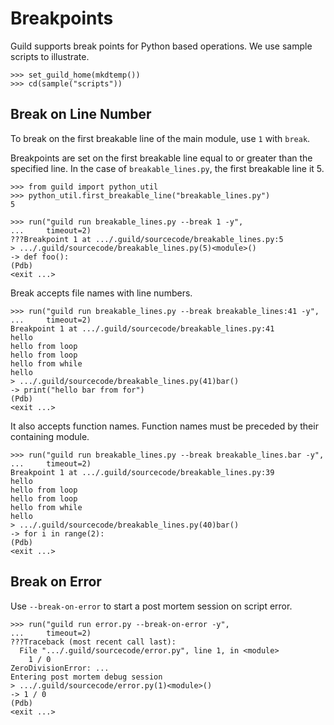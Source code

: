 # Breakpoints

Guild supports break points for Python based operations. We use sample
scripts to illustrate.

    >>> set_guild_home(mkdtemp())
    >>> cd(sample("scripts"))

## Break on Line Number

To break on the first breakable line of the main module, use `1` with
`break`.

Breakpoints are set on the first breakable line equal to or greater
than the specified line. In the case of `breakable_lines.py`, the
first breakable line it 5.

    >>> from guild import python_util
    >>> python_util.first_breakable_line("breakable_lines.py")
    5

    >>> run("guild run breakable_lines.py --break 1 -y",
    ...     timeout=2)
    ???Breakpoint 1 at .../.guild/sourcecode/breakable_lines.py:5
    > .../.guild/sourcecode/breakable_lines.py(5)<module>()
    -> def foo():
    (Pdb)
    <exit ...>

Break accepts file names with line numbers.

    >>> run("guild run breakable_lines.py --break breakable_lines:41 -y",
    ...     timeout=2)
    Breakpoint 1 at .../.guild/sourcecode/breakable_lines.py:41
    hello
    hello from loop
    hello from loop
    hello from while
    hello
    > .../.guild/sourcecode/breakable_lines.py(41)bar()
    -> print("hello bar from for")
    (Pdb)
    <exit ...>

It also accepts function names. Function names must be preceded by
their containing module.

    >>> run("guild run breakable_lines.py --break breakable_lines.bar -y",
    ...     timeout=2)
    Breakpoint 1 at .../.guild/sourcecode/breakable_lines.py:39
    hello
    hello from loop
    hello from loop
    hello from while
    hello
    > .../.guild/sourcecode/breakable_lines.py(40)bar()
    -> for i in range(2):
    (Pdb)
    <exit ...>

## Break on Error

Use `--break-on-error` to start a post mortem session on script error.

    >>> run("guild run error.py --break-on-error -y",
    ...     timeout=2)
    ???Traceback (most recent call last):
      File ".../.guild/sourcecode/error.py", line 1, in <module>
        1 / 0
    ZeroDivisionError: ...
    Entering post mortem debug session
    > .../.guild/sourcecode/error.py(1)<module>()
    -> 1 / 0
    (Pdb)
    <exit ...>
